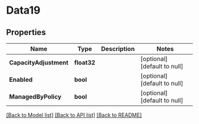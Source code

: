 # Data19

## Properties
Name | Type | Description | Notes
------------ | ------------- | ------------- | -------------
**CapacityAdjustment** | **float32** |  | [optional] [default to null]
**Enabled** | **bool** |  | [optional] [default to null]
**ManagedByPolicy** | **bool** |  | [optional] [default to null]

[[Back to Model list]](../README.md#documentation-for-models) [[Back to API list]](../README.md#documentation-for-api-endpoints) [[Back to README]](../README.md)


